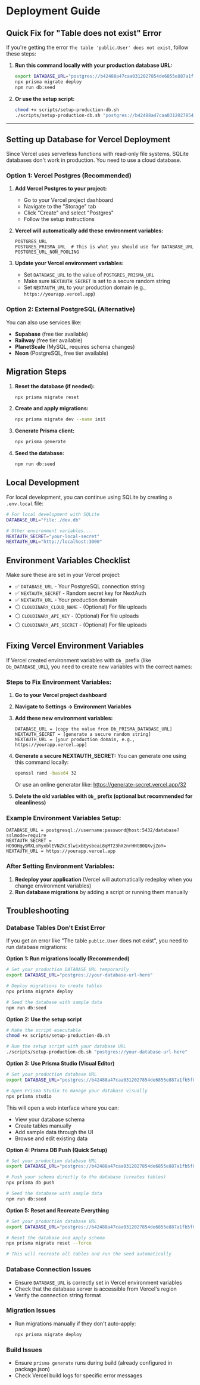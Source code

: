 # Deployment Guide

## Quick Fix for "Table does not exist" Error

If you're getting the error `The table 'public.User' does not exist`, follow these steps:

1. **Run this command locally with your production database URL:**
   ```bash
   export DATABASE_URL="postgres://b42488a47caa0312027854de6855e887a1fb5f004dcf758f128a4ac6e41c40a6:sk_JX-J3bCnDFJYAtzVzCpk9@db.prisma.io:5432/?sslmode=require"
   npx prisma migrate deploy
   npm run db:seed
   ```

2. **Or use the setup script:**
   ```bash
   chmod +x scripts/setup-production-db.sh
   ./scripts/setup-production-db.sh "postgres://b42488a47caa0312027854de6855e887a1fb5f004dcf758f128a4ac6e41c40a6:sk_JX-J3bCnDFJYAtzVzCpk9@db.prisma.io:5432/?sslmode=require"
   ```

---

## Setting up Database for Vercel Deployment

Since Vercel uses serverless functions with read-only file systems, SQLite databases don't work in production. You need to use a cloud database.

### Option 1: Vercel Postgres (Recommended)

1. **Add Vercel Postgres to your project:**
   - Go to your Vercel project dashboard
   - Navigate to the "Storage" tab
   - Click "Create" and select "Postgres"
   - Follow the setup instructions

2. **Vercel will automatically add these environment variables:**
   ```
   POSTGRES_URL
   POSTGRES_PRISMA_URL  # This is what you should use for DATABASE_URL
   POSTGRES_URL_NON_POOLING
   ```

3. **Update your Vercel environment variables:**
   - Set `DATABASE_URL` to the value of `POSTGRES_PRISMA_URL`
   - Make sure `NEXTAUTH_SECRET` is set to a secure random string
   - Set `NEXTAUTH_URL` to your production domain (e.g., `https://yourapp.vercel.app`)

### Option 2: External PostgreSQL (Alternative)

You can also use services like:
- **Supabase** (free tier available)
- **Railway** (free tier available)
- **PlanetScale** (MySQL, requires schema changes)
- **Neon** (PostgreSQL, free tier available)

## Migration Steps

1. **Reset the database (if needed):**
   ```bash
   npx prisma migrate reset
   ```

2. **Create and apply migrations:**
   ```bash
   npx prisma migrate dev --name init
   ```

3. **Generate Prisma client:**
   ```bash
   npx prisma generate
   ```

4. **Seed the database:**
   ```bash
   npm run db:seed
   ```

## Local Development

For local development, you can continue using SQLite by creating a `.env.local` file:

```bash
# For local development with SQLite
DATABASE_URL="file:./dev.db"

# Other environment variables...
NEXTAUTH_SECRET="your-local-secret"
NEXTAUTH_URL="http://localhost:3000"
```

## Environment Variables Checklist

Make sure these are set in your Vercel project:

- ✅ `DATABASE_URL` - Your PostgreSQL connection string
- ✅ `NEXTAUTH_SECRET` - Random secret key for NextAuth
- ✅ `NEXTAUTH_URL` - Your production domain
- ⚪ `CLOUDINARY_CLOUD_NAME` - (Optional) For file uploads
- ⚪ `CLOUDINARY_API_KEY` - (Optional) For file uploads  
- ⚪ `CLOUDINARY_API_SECRET` - (Optional) For file uploads

## Fixing Vercel Environment Variables

If Vercel created environment variables with `Db_` prefix (like `Db_DATABASE_URL`), you need to create new variables with the correct names:

### Steps to Fix Environment Variables:

1. **Go to your Vercel project dashboard**
2. **Navigate to Settings → Environment Variables**
3. **Add these new environment variables:**

   ```
   DATABASE_URL = [copy the value from Db_PRISMA_DATABASE_URL]
   NEXTAUTH_SECRET = [generate a secure random string]
   NEXTAUTH_URL = [your production domain, e.g., https://yourapp.vercel.app]
   ```

4. **Generate a secure NEXTAUTH_SECRET:**
   You can generate one using this command locally:
   ```bash
   openssl rand -base64 32
   ```
   Or use an online generator like: https://generate-secret.vercel.app/32

5. **Delete the old variables with `Db_` prefix (optional but recommended for cleanliness)**

### Example Environment Variables Setup:
```
DATABASE_URL = postgresql://username:password@host:5432/database?sslmode=require
NEXTAUTH_SECRET = HO9OHqy9MXLoRyxblEVNZkC3lwixbEysbeai8qMT23hX2nrHHtB0QXvjZoY=
NEXTAUTH_URL = https://yourapp.vercel.app
```

### After Setting Environment Variables:

1. **Redeploy your application** (Vercel will automatically redeploy when you change environment variables)
2. **Run database migrations** by adding a script or running them manually

## Troubleshooting

### Database Tables Don't Exist Error
If you get an error like "The table `public.User` does not exist", you need to run database migrations:

**Option 1: Run migrations locally (Recommended)**
```bash
# Set your production DATABASE_URL temporarily
export DATABASE_URL="postgres://your-database-url-here"

# Deploy migrations to create tables
npx prisma migrate deploy

# Seed the database with sample data
npm run db:seed
```

**Option 2: Use the setup script**
```bash
# Make the script executable
chmod +x scripts/setup-production-db.sh

# Run the setup script with your database URL
./scripts/setup-production-db.sh "postgres://your-database-url-here"
```

**Option 3: Use Prisma Studio (Visual Editor)**
```bash
# Set your production database URL
export DATABASE_URL="postgres://b42488a47caa0312027854de6855e887a1fb5f004dcf758f128a4ac6e41c40a6:sk_JX-J3bCnDFJYAtzVzCpk9@db.prisma.io:5432/?sslmode=require"

# Open Prisma Studio to manage your database visually
npx prisma studio
```
This will open a web interface where you can:
- View your database schema
- Create tables manually
- Add sample data through the UI
- Browse and edit existing data

**Option 4: Prisma DB Push (Quick Setup)**
```bash
# Set your production database URL
export DATABASE_URL="postgres://b42488a47caa0312027854de6855e887a1fb5f004dcf758f128a4ac6e41c40a6:sk_JX-J3bCnDFJYAtzVzCpk9@db.prisma.io:5432/?sslmode=require"

# Push your schema directly to the database (creates tables)
npx prisma db push

# Seed the database with sample data
npm run db:seed
```

**Option 5: Reset and Recreate Everything**
```bash
# Set your production database URL
export DATABASE_URL="postgres://b42488a47caa0312027854de6855e887a1fb5f004dcf758f128a4ac6e41c40a6:sk_JX-J3bCnDFJYAtzVzCpk9@db.prisma.io:5432/?sslmode=require"

# Reset the database and apply schema
npx prisma migrate reset --force

# This will recreate all tables and run the seed automatically
```

### Database Connection Issues
- Ensure `DATABASE_URL` is correctly set in Vercel environment variables
- Check that the database server is accessible from Vercel's region
- Verify the connection string format

### Migration Issues
- Run migrations manually if they don't auto-apply:
  ```bash
  npx prisma migrate deploy
  ```

### Build Issues
- Ensure `prisma generate` runs during build (already configured in package.json)
- Check Vercel build logs for specific error messages
